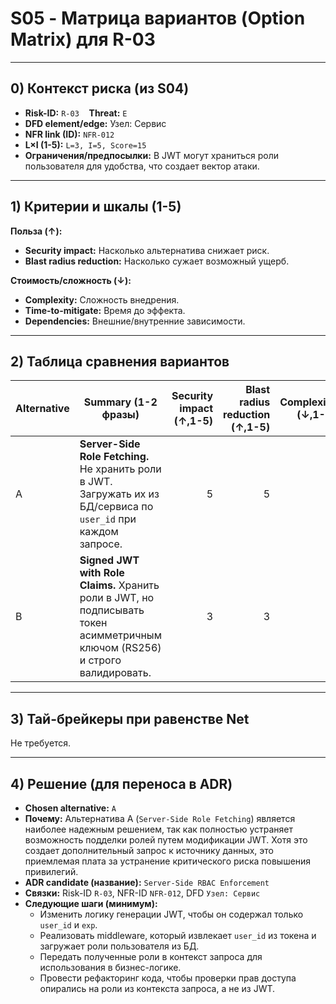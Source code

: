 # S05 - Матрица вариантов (Option Matrix) для R-03

---

## 0) Контекст риска (из S04)

- **Risk-ID:** `R-03`    **Threat:** `E`
- **DFD element/edge:** Узел: Сервис
- **NFR link (ID):** `NFR-012`
- **L×I (1-5):** `L=3, I=5, Score=15`
- **Ограничения/предпосылки:** В JWT могут храниться роли пользователя для удобства, что создает вектор атаки.

---

## 1) Критерии и шкалы (1-5)

**Польза (↑):**

- **Security impact:** Насколько альтернатива снижает риск.
- **Blast radius reduction:** Насколько сужает возможный ущерб.

**Стоимость/сложность (↓):**

- **Complexity:** Сложность внедрения.
- **Time-to-mitigate:** Время до эффекта.
- **Dependencies:** Внешние/внутренние зависимости.

---

## 2) Таблица сравнения вариантов

| Alternative | Summary (1-2 фразы)                                                                                                           | Security impact (↑,1-5) | Blast radius reduction (↑,1-5) | Complexity (↓,1-5) | Time-to-mitigate (↓,1-5) | Dependencies (↓,1-5) | **Benefit** | **Cost** | **Net** | Notes                                                            |
| ----------- | ----------------------------------------------------------------------------------------------------------------------------- | ----------------------: | -----------------------------: | -----------------: | -----------------------: | -------------------: | ----------: | -------: | ------: | ---------------------------------------------------------------- |
| A           | **Server-Side Role Fetching.** Не хранить роли в JWT. Загружать их из БД/сервиса по `user_id` при каждом запросе.             |                       5 |                              5 |                  3 |                        2 |                    2 |      **10** |    **7** |  **+3** | Полностью устраняет вектор атаки, но добавляет нагрузку на БД.   |
| B           | **Signed JWT with Role Claims.** Хранить роли в JWT, но подписывать токен асимметричным ключом (RS256) и строго валидировать. |                       3 |                              3 |                  2 |                        2 |                    2 |       **6** |    **6** |   **0** | Не устраняет риск полностью, если ключ подписи скомпрометирован. |

---

## 3) Тай-брейкеры при равенстве Net

Не требуется.

---

## 4) Решение (для переноса в ADR)

- **Chosen alternative:** `A`
- **Почему:** Альтернатива A (`Server-Side Role Fetching`) является наиболее надежным решением, так как полностью устраняет возможность подделки ролей путем модификации JWT. Хотя это создает дополнительный запрос к источнику данных, это приемлемая плата за устранение критического риска повышения привилегий.
- **ADR candidate (название):** `Server-Side RBAC Enforcement`
- **Связки:** Risk-ID `R-03`, NFR-ID `NFR-012`, DFD `Узел: Сервис`
- **Следующие шаги (минимум):**
  - Изменить логику генерации JWT, чтобы он содержал только `user_id` и `exp`.
  - Реализовать middleware, который извлекает `user_id` из токена и загружает роли пользователя из БД.
  - Передать полученные роли в контекст запроса для использования в бизнес-логике.
  - Провести рефакторинг кода, чтобы проверки прав доступа опирались на роли из контекста запроса, а не из JWT.
